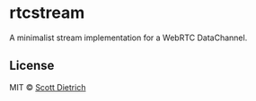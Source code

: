 #  rtcstream

A minimalist stream implementation for a WebRTC DataChannel.

## License

MIT © [Scott Dietrich](http://minutestopost.com)
